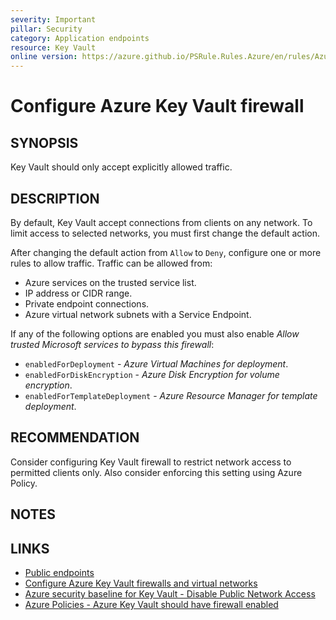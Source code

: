 ```yaml
---
severity: Important
pillar: Security
category: Application endpoints
resource: Key Vault
online version: https://azure.github.io/PSRule.Rules.Azure/en/rules/Azure.KeyVault.Firewall/
---
```


# Configure Azure Key Vault firewall

## SYNOPSIS

Key Vault should only accept explicitly allowed traffic.

## DESCRIPTION

By default, Key Vault accept connections from clients on any network.
To limit access to selected networks, you must first change the default action.

After changing the default action from `Allow` to `Deny`, configure one or more rules to allow traffic.
Traffic can be allowed from:

- Azure services on the trusted service list.
- IP address or CIDR range.
- Private endpoint connections.
- Azure virtual network subnets with a Service Endpoint.

If any of the following options are enabled you must also enable _Allow trusted Microsoft services to bypass this firewall_:

- `enabledForDeployment` - _Azure Virtual Machines for deployment_.
- `enabledForDiskEncryption` - _Azure Disk Encryption for volume encryption_.
- `enabledForTemplateDeployment` - _Azure Resource Manager for template deployment_.

## RECOMMENDATION

Consider configuring Key Vault firewall to restrict network access to permitted clients only.
Also consider enforcing this setting using Azure Policy.

## NOTES


## LINKS

- [Public endpoints](https://learn.microsoft.com/azure/architecture/framework/security/design-network-endpoints#public-endpoints)
- [Configure Azure Key Vault firewalls and virtual networks](https://docs.microsoft.com/azure/key-vault/general/network-security)
- [Azure security baseline for Key Vault - Disable Public Network Access](https://learn.microsoft.com/security/benchmark/azure/baselines/key-vault-security-baseline#disable-public-network-access)
- [Azure Policies - Azure Key Vault should have firewall enabled](https://www.azadvertizer.net/azpolicyadvertizer/55615ac9-af46-4a59-874e-391cc3dfb490.html)

